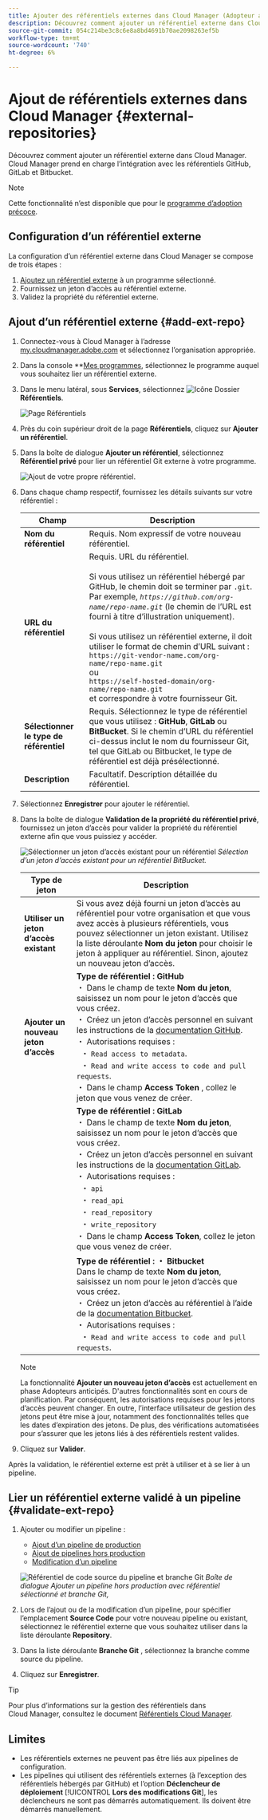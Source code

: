 ```yaml
---
title: Ajouter des référentiels externes dans Cloud Manager (Adopteur anticipé)
description: Découvrez comment ajouter un référentiel externe dans Cloud Manager. Cloud Manager prend en charge l’intégration avec les référentiels GitHub, GitLab et Bitbucket.
source-git-commit: 054c214be3c8c6e8a8bd4691b70ae2098263ef5b
workflow-type: tm+mt
source-wordcount: '740'
ht-degree: 6%

---
```



# Ajout de référentiels externes dans Cloud Manager {#external-repositories}

Découvrez comment ajouter un référentiel externe dans Cloud Manager. Cloud Manager prend en charge l’intégration avec les référentiels GitHub, GitLab et Bitbucket.

>[!NOTE]
>
>Cette fonctionnalité n’est disponible que pour le [programme d’adoption précoce](/help/release-notes/current.md#early-adoption).

## Configuration d’un référentiel externe

La configuration d’un référentiel externe dans Cloud Manager se compose de trois étapes :

1. [Ajoutez un référentiel externe](#add-external-repo) à un programme sélectionné.
1. Fournissez un jeton d’accès au référentiel externe.
1. Validez la propriété du référentiel externe.


## Ajout d’un référentiel externe {#add-ext-repo}

1. Connectez-vous à Cloud Manager à l’adresse [my.cloudmanager.adobe.com](https://my.cloudmanager.adobe.com/) et sélectionnez l’organisation appropriée.

1. Dans la console **[Mes programmes](/help/getting-started/navigation.md#my-programs-console), sélectionnez le programme auquel vous souhaitez lier un référentiel externe.


1. Dans le menu latéral, sous **Services**, sélectionnez ![Icône Dossier](https://spectrum.adobe.com/static/icons/workflow_18/Smock_Folder_18_N.svg) **Référentiels**.

   ![Page Référentiels](/help/managing-code/assets/repositories-tab.png)

1. Près du coin supérieur droit de la page **Référentiels**, cliquez sur **Ajouter un référentiel**.

1. Dans la boîte de dialogue **Ajouter un référentiel**, sélectionnez **Référentiel privé** pour lier un référentiel Git externe à votre programme.

   ![Ajout de votre propre référentiel.](/help/managing-code/assets/repositories-private-repo-type.png)

1. Dans chaque champ respectif, fournissez les détails suivants sur votre référentiel :

   | Champ | Description |
   | --- | --- |
   | **Nom du référentiel** | Requis. Nom expressif de votre nouveau référentiel. |
   | **URL du référentiel** | Requis. URL du référentiel.<br><br> Si vous utilisez un référentiel hébergé par GitHub, le chemin doit se terminer par `.git`.<br>Par exemple, *`https://github.com/org-name/repo-name.git`* (le chemin de l’URL est fourni à titre d’illustration uniquement).<br><br>Si vous utilisez un référentiel externe, il doit utiliser le format de chemin d’URL suivant :<br>`https://git-vendor-name.com/org-name/repo-name.git`<br> ou<br>`https://self-hosted-domain/org-name/repo-name.git`<br>et correspondre à votre fournisseur Git. |
   | **Sélectionner le type de référentiel** | Requis. Sélectionnez le type de référentiel que vous utilisez : **GitHub**, **GitLab** ou **BitBucket**. Si le chemin d’URL du référentiel ci-dessus inclut le nom du fournisseur Git, tel que GitLab ou Bitbucket, le type de référentiel est déjà présélectionné. |
   | **Description** | Facultatif. Description détaillée du référentiel. |

1. Sélectionnez **Enregistrer** pour ajouter le référentiel.

1. Dans la boîte de dialogue **Validation de la propriété du référentiel privé**, fournissez un jeton d’accès pour valider la propriété du référentiel externe afin que vous puissiez y accéder.

   ![Sélectionner un jeton d’accès existant pour un référentiel](/help/managing-code/assets/repositories-exisiting-access-token.png)
   *Sélection d’un jeton d’accès existant pour un référentiel BitBucket.*

   | Type de jeton | Description |
   | --- | --- |
   | **Utiliser un jeton d’accès existant** | Si vous avez déjà fourni un jeton d’accès au référentiel pour votre organisation et que vous avez accès à plusieurs référentiels, vous pouvez sélectionner un jeton existant. Utilisez la liste déroulante **Nom du jeton** pour choisir le jeton à appliquer au référentiel. Sinon, ajoutez un nouveau jeton d’accès. |
   | **Ajouter un nouveau jeton d’accès** | **Type de référentiel : GitHub**<br> ・ Dans le champ de texte **Nom du jeton**, saisissez un nom pour le jeton d’accès que vous créez.<br> ・ Créez un jeton d’accès personnel en suivant les instructions de la [documentation GitHub](https://docs.github.com/en/enterprise-server@3.14/authentication/keeping-your-account-and-data-secure/managing-your-personal-access-tokens).<br> ・ Autorisations requises : <br>  ・ `Read access to metadata`.<br>  ・ `Read and write access to code and pull requests`.<br> ・ Dans le champ **Access Token** , collez le jeton que vous venez de créer. |
   |  | **Type de référentiel : GitLab**<br> ・ Dans le champ de texte **Nom du jeton**, saisissez un nom pour le jeton d’accès que vous créez.<br> ・ Créez un jeton d’accès personnel en suivant les instructions de la [documentation GitLab](https://docs.gitlab.com/ee/user/profile/personal_access_tokens.html).<br> ・ Autorisations requises : <br>  ・ `api`<br>  ・ `read_api`<br>  ・ `read_repository`<br>  ・ `write_repository`<br> ・ Dans le champ **Access Token**, collez le jeton que vous venez de créer. |
   |  | **Type de référentiel : ・ Bitbucket**<br> Dans le champ de texte **Nom du jeton**, saisissez un nom pour le jeton d’accès que vous créez.<br> ・ Créez un jeton d’accès au référentiel à l’aide de la [documentation Bitbucket](https://support.atlassian.com/bitbucket-cloud/docs/create-a-repository-access-token/).<br> ・ Autorisations requises : <br>  ・ `Read and write access to code and pull requests`. |

   >[!NOTE]
   >
   >La fonctionnalité **Ajouter un nouveau jeton d’accès** est actuellement en phase Adopteurs anticipés. D&#39;autres fonctionnalités sont en cours de planification. Par conséquent, les autorisations requises pour les jetons d’accès peuvent changer. En outre, l’interface utilisateur de gestion des jetons peut être mise à jour, notamment des fonctionnalités telles que les dates d’expiration des jetons. De plus, des vérifications automatisées pour s’assurer que les jetons liés à des référentiels restent valides.

1. Cliquez sur **Valider**.

Après la validation, le référentiel externe est prêt à utiliser et à se lier à un pipeline.

## Lier un référentiel externe validé à un pipeline {#validate-ext-repo}

1. Ajouter ou modifier un pipeline :
   * [Ajout d’un pipeline de production](/help/using/production-pipelines.md)
   * [Ajout de pipelines hors production](/help/using/non-production-pipelines.md)
   * [Modification d’un pipeline](/help/using/managing-pipelines.md#editing-pipelines)

   ![Référentiel de code source du pipeline et branche Git](/help/managing-code/assets/pipeline-repo-gitbranch.png)
   *Boîte de dialogue Ajouter un pipeline hors production avec référentiel sélectionné et branche Git,*

1. Lors de l’ajout ou de la modification d’un pipeline, pour spécifier l’emplacement **Source Code** pour votre nouveau pipeline ou existant, sélectionnez le référentiel externe que vous souhaitez utiliser dans la liste déroulante **Repository**.

1. Dans la liste déroulante **Branche Git** , sélectionnez la branche comme source du pipeline.

1. Cliquez sur **Enregistrer**.


>[!TIP]
>
>Pour plus d’informations sur la gestion des référentiels dans Cloud Manager, consultez le document [Référentiels Cloud Manager](/help/managing-code/managing-repositories.md).


## Limites

* Les référentiels externes ne peuvent pas être liés aux pipelines de configuration.
* Les pipelines qui utilisent des référentiels externes (à l’exception des référentiels hébergés par GitHub) et l’option **Déclencheur de déploiement** [!UICONTROL **Lors des modifications Git**], les déclencheurs ne sont pas démarrés automatiquement. Ils doivent être démarrés manuellement.
